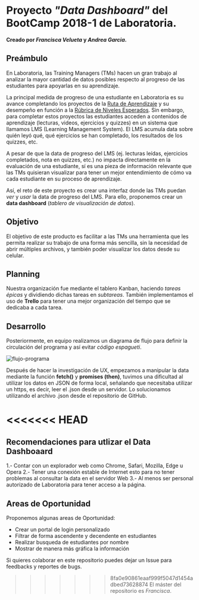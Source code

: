 ﻿# Proyecto *"Data Dashboard"* del BootCamp 2018-1 de Laboratoria.

**Creado por *Francisca Velueta* y *Andrea Garcia*.**

## Preámbulo

En Laboratoria, las Training Managers (TMs) hacen un gran trabajo al analizar la
mayor cantidad de datos posibles respecto al progreso de las estudiantes para
apoyarlas en su aprendizaje.

La principal medida de progreso de una estudiante en Laboratoria es su avance
completando los proyectos de la [Ruta de Aprendizaje](https://docs.google.com/spreadsheets/d/1AoXQjZnZ5MTPwJPNEGDyvn5vksiOUoPr932TjAldTE4/edit#gid=536983970)
y su desempeño en función a la [Rúbrica de Niveles Esperados](https://docs.google.com/spreadsheets/d/e/2PACX-1vSkQy1waRpQ-16sn7VogiDTy-Fz5e7OSZSYUCiHC_bkLAKYewr4L8pWJ_BG210PeULe-TjLScNQQT_x/pubhtml).
Sin embargo, para completar estos proyectos las estudiantes acceden a contenidos
de aprendizaje (lecturas, videos, ejercicios y quizzes) en un sistema que
llamamos LMS (Learning Management System). El LMS acumula data sobre quién
leyó qué, qué ejercicios se han completado, los resultados de los quizzes, etc.

A pesar de que la data de progreso del LMS (ej. lecturas leídas, ejercicios
  completados, nota en quizzes, etc.) no impacta directamente en la evaluación
  de una estudiante, sí es una pieza de información relevante que las TMs
  quisieran visualizar para tener un mejor entendimiento de cómo va cada
  estudiante en su proceso de aprendizaje.

Así, el reto de este proyecto es crear una interfaz donde las TMs puedan
_ver_ y _usar_ la data de progreso del LMS. Para ello, proponemos crear un
**data dashboard** (_tablero de visualización de datos_).

## Objetivo

El objetivo de este producto es facilitar a las TMs una herramienta que les permita
 realizar su trabajo de una forma más sencilla, sin la necesidad de abrir múltiples
 archivos, y también poder visualizar los datos desde su celular.

## Planning

Nuestra organización fue mediante el tablero Kanban, haciendo _tareas épicas_ y dividiendo
 dichas tareas en _subtareas_. También implementamos el uso de **Trello** para tener una mejor
 organización del tiempo que se dedicaba a cada tarea.

## Desarrollo

Posteriormente, en equipo realizamos un diagrama de flujo para definir la circulación del programa y
 así evitar *código espagueti*.

 ![flujo-programa](https://github.com/AnndyGrs/cdmx-2018-06-bc-core-am-data-dashboard/readme-images/flujo-programa.jpg)

Después de hacer la investigación de UX, empezamos a manipular la data mediante la función **fetch()** y **promises (then)**, tuvimos una
 dificultad al utilizar los datos en JSON de forma local, señalando que necesitaba utilizar un https, es decir,
 leer el .json desde un servidor. Lo solucionamos utilizando el archivo .json desde el repositorio de GitHub.

<<<<<<< HEAD
=======
## Recomendaciones para utlizar el Data Dashboaard

1.- Contar con un explorador web como  Chrome, Safari, Mozilla, Edge u Opera
2.- Tener una conexión estable de Internet esto para no tener problemas al consultar la data en el servidor Web
3.- Al menos ser personal autorizado de Laboratoria para tener acceso a la página.

## Areas de Oportunidad

Proponemos algunas areas de Oportunidad:

* Crear un portal de login personalizado
* Filtrar de forma ascendente y decendente en estudiantes
* Realizar busqueda de estudiantes por nombre
* Mostrar de manera más gráfica la información

Si quieres colaborar en este repositorio puedes dejar un Issue para feedbacks y reportes de bugs.

>>>>>>> 8fa0e90861eaaf999f5047d1454adbed73628874
El máster del repositorio es _Francisca_.
